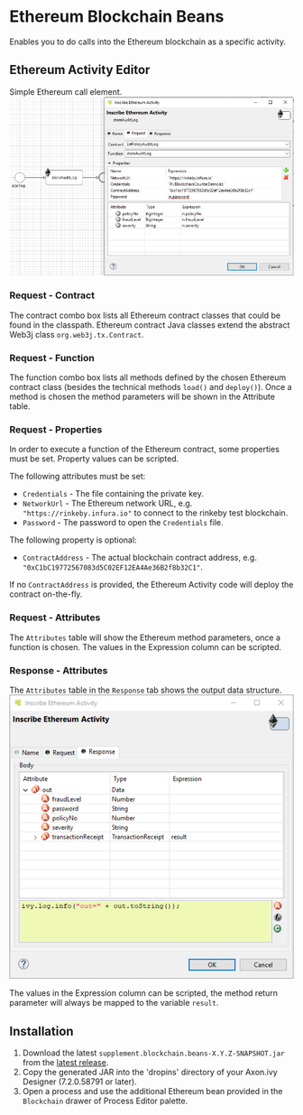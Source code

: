 # Ethereum Blockchain Beans
Enables you to do calls into the Ethereum blockchain as a specific activity.

## Ethereum Activity Editor
Simple Ethereum call element.
![Process Request Tab](samples/screenshots/blockchainBean_editorMask.png)

### Request - Contract
The contract combo box lists all Ethereum contract classes that could be found in the classpath.
Ethereum contract Java classes extend the abstract Web3j class `org.web3j.tx.Contract`.

### Request - Function
The function combo box lists all methods defined by the chosen Ethereum contract class (besides the technical methods `load()` and `deploy()`).
Once a method is chosen the method parameters will be shown in the Attribute table.

### Request - Properties
In order to execute a function of the Ethereum contract, some properties must be set. Property values can be scripted.

The following attributes must be set:
* `Credentials` - The file containing the private key.
* `NetworkUrl` - The Ethereum network URL, e.g. `"https://rinkeby.infura.io"` to connect to the rinkeby test blockchain.
* `Password` - The password to open the `Credentials` file.

The following property is optional:
* `ContractAddress` - The actual blockchain contract address, e.g. `"0xC1bC19772567083d5C02EF12EA4Ae36B2f8b32C1"`.

If no `ContractAddress` is provided, the Ethereum Activity code will deploy the contract on-the-fly.

### Request - Attributes
The `Attributes` table will show the Ethereum method parameters, once a function is chosen.
The values in the Expression column can be scripted.

### Response - Attributes
The `Attributes` table in the `Response` tab shows the output data structure.
![Process Response Tab](samples/screenshots/blockchainBean_responseMask.png)

The values in the Expression column can be scripted, the method return parameter will always be mapped to the variable `result`.

## Installation
1. Download the latest `supplement.blockchain.beans-X.Y.Z-SNAPSHOT.jar` from the [latest release](https://github.com/ivy-supplements/bpm-beans/releases/latest).
2. Copy the generated JAR into the 'dropins' directory of your Axon.ivy Designer (7.2.0.58791 or later).
3. Open a process and use the additional Ethereum bean provided in the `Blockchain` drawer of Process Editor palette.
